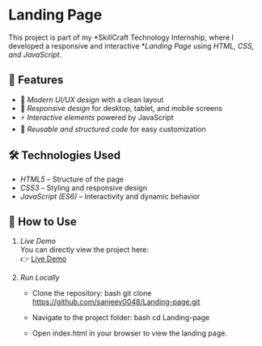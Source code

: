 # Landing Page  

This project is part of my *SkillCraft Technology Internship, where I developed a responsive and interactive **Landing Page* using *HTML, CSS, and JavaScript*.  

## 🌟 Features  
- 🎨 *Modern UI/UX design* with a clean layout  
- 📱 *Responsive design* for desktop, tablet, and mobile screens  
- ⚡ *Interactive elements* powered by JavaScript  
- 🧩 *Reusable and structured code* for easy customization  

## 🛠 Technologies Used  
- *HTML5* – Structure of the page  
- *CSS3* – Styling and responsive design  
- *JavaScript (ES6)* – Interactivity and dynamic behavior  

## 🚀 How to Use

1. *Live Demo*  
   You can directly view the project here:  
   👉 [Live Demo](https://sanjeev0048.github.io/Landing-page/)

2. *Run Locally*
   - Clone the repository:
     bash
     git clone https://github.com/sanjeev0048/Landing-page.git
     
   - Navigate to the project folder:
     bash
     cd Landing-page
     
   - Open index.html in your browser to view the landing page.
